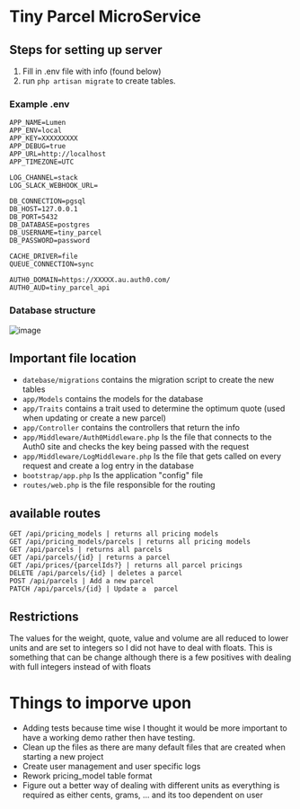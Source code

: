 # Tiny Parcel MicroService

## Steps for setting up server
1. Fill in .env file with info (found below)
2. run `php artisan migrate` to create tables.

### Example .env
```
APP_NAME=Lumen
APP_ENV=local
APP_KEY=XXXXXXXXX
APP_DEBUG=true
APP_URL=http://localhost
APP_TIMEZONE=UTC

LOG_CHANNEL=stack
LOG_SLACK_WEBHOOK_URL=

DB_CONNECTION=pgsql
DB_HOST=127.0.0.1
DB_PORT=5432
DB_DATABASE=postgres
DB_USERNAME=tiny_parcel
DB_PASSWORD=password

CACHE_DRIVER=file
QUEUE_CONNECTION=sync

AUTH0_DOMAIN=https://XXXXX.au.auth0.com/
AUTH0_AUD=tiny_parcel_api
```

### Database structure
![image](https://user-images.githubusercontent.com/7591134/122939540-4b856f80-d3a6-11eb-864e-a3aad8ee5805.png)

## Important file location
* `datebase/migrations` contains the migration script to create the new tables
* `app/Models` contains the models for the database
* `app/Traits` contains a trait used to determine the optimum quote (used when updating or create a new parcel)
* `app/Controller` contains the controllers that return the info
* `app/Middleware/Auth0Middleware.php` Is the file that connects to the Auth0 site and checks the key being passed with the request
* `app/Middleware/LogMiddleware.php` Is the file that gets called on every request and create a log entry in the database
* `bootstrap/app.php` Is the application "config" file
* `routes/web.php` is the file responsible for the routing

## available routes
```
GET /api/pricing_models | returns all pricing models
GET /api/pricing_models/parcels | returns all pricing models
GET /api/parcels | returns all parcels
GET /api/parcels/{id} | returns a parcel
GET /api/prices/{parcelIds?} | returns all parcel pricings
DELETE /api/parcels/{id} | deletes a parcel
POST /api/parcels | Add a new parcel
PATCH /api/parcels/{id} | Update a  parcel
```

## Restrictions
The values for the weight, quote, value and volume are all reduced to lower units and are set to integers so I did not have to deal with floats. This is something that can be change although there is a few positives with dealing with full integers instead of with floats

# Things to imporve upon
* Adding tests because time wise I thought it would be more important to have a working demo rather then have testing.
* Clean up the files as there are many default files that are created  when starting a new project
* Create user management and user specific logs
* Rework pricing_model table format
* Figure out a better way of dealing with different units as everything is required as either cents, grams, ... and its too dependent on user
